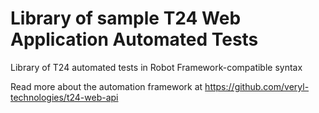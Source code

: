 # Library of sample T24 Web Application Automated Tests 
Library of T24 automated tests in Robot Framework-compatible syntax

Read more about the automation framework at https://github.com/veryl-technologies/t24-web-api
